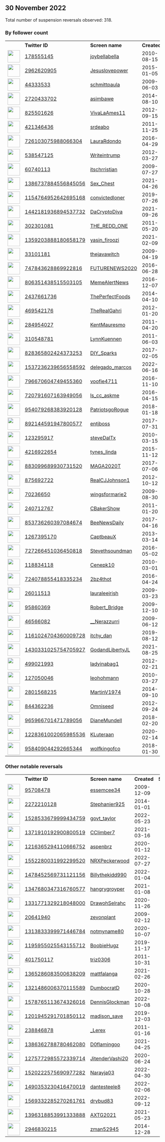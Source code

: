 
## 30 November 2022
Total number of suspension reversals observed: 318.

### By follower count
<table><tr><th></th><th align="left">Twitter ID</th><th align="left">Screen name</th>
<th align="left">Created</th><th align="left">Status</th><th align="left">Suspended</th><th align="left">Followers</th>
<tr><td><a href="https://pbs.twimg.com/profile_images/830458543119749121/4_-utH7M_normal.jpg"><img src="https://pbs.twimg.com/profile_images/830458543119749121/4_-utH7M_normal.jpg" width="40px" height="40px" align="center"/></a></td><td><a href="https://twitter.com/intent/user?user_id=178555145">178555145</a></td><td><a href="https://twitter.com/joybellabella">joybellabella</a></td><td>2010-08-15</td><td align="center"></td><td></td><td>253109</td></tr>
<tr><td><a href="https://pbs.twimg.com/profile_images/1612518762577551361/qEVRZnWK_normal.jpg"><img src="https://pbs.twimg.com/profile_images/1612518762577551361/qEVRZnWK_normal.jpg" width="40px" height="40px" align="center"/></a></td><td><a href="https://twitter.com/intent/user?user_id=2962620905">2962620905</a></td><td><a href="https://twitter.com/Jesuslovepower">Jesuslovepower</a></td><td>2015-01-05</td><td align="center"></td><td>2022-11-18</td><td>151362</td></tr>
<tr><td><a href="https://pbs.twimg.com/profile_images/638876450284773376/ZP7MyMNr_normal.jpg"><img src="https://pbs.twimg.com/profile_images/638876450284773376/ZP7MyMNr_normal.jpg" width="40px" height="40px" align="center"/></a></td><td><a href="https://twitter.com/intent/user?user_id=44333533">44333533</a></td><td><a href="https://twitter.com/schmittpaula">schmittpaula</a></td><td>2009-06-03</td><td align="center"></td><td>2022-08-14</td><td>92643</td></tr>
<tr><td><a href="https://pbs.twimg.com/profile_images/1279196321816215552/jSSX_5Fg_normal.jpg"><img src="https://pbs.twimg.com/profile_images/1279196321816215552/jSSX_5Fg_normal.jpg" width="40px" height="40px" align="center"/></a></td><td><a href="https://twitter.com/intent/user?user_id=2720433702">2720433702</a></td><td><a href="https://twitter.com/asimbawe">asimbawe</a></td><td>2014-08-10</td><td align="center">🚫</td><td>2022-11-12</td><td>89581</td></tr>
<tr><td><a href="https://pbs.twimg.com/profile_images/1599230283508752384/VcqsMhns_normal.jpg"><img src="https://pbs.twimg.com/profile_images/1599230283508752384/VcqsMhns_normal.jpg" width="40px" height="40px" align="center"/></a></td><td><a href="https://twitter.com/intent/user?user_id=825501626">825501626</a></td><td><a href="https://twitter.com/VivaLaAmes11">VivaLaAmes11</a></td><td>2012-09-15</td><td align="center"></td><td></td><td>48917</td></tr>
<tr><td><a href="https://pbs.twimg.com/profile_images/814678300551479296/xe7I_Rr9_normal.jpg"><img src="https://pbs.twimg.com/profile_images/814678300551479296/xe7I_Rr9_normal.jpg" width="40px" height="40px" align="center"/></a></td><td><a href="https://twitter.com/intent/user?user_id=421346436">421346436</a></td><td><a href="https://twitter.com/srdeabo">srdeabo</a></td><td>2011-11-25</td><td align="center"></td><td></td><td>47659</td></tr>
<tr><td><a href="https://pbs.twimg.com/profile_images/1604084316820094977/ycknmJRI_normal.jpg"><img src="https://pbs.twimg.com/profile_images/1604084316820094977/ycknmJRI_normal.jpg" width="40px" height="40px" align="center"/></a></td><td><a href="https://twitter.com/intent/user?user_id=726103075988066304">726103075988066304</a></td><td><a href="https://twitter.com/LauraRdondo">LauraRdondo</a></td><td>2016-04-29</td><td align="center"></td><td>2022-11-12</td><td>45420</td></tr>
<tr><td><a href="https://pbs.twimg.com/profile_images/492147276823789568/sbOd19pH_normal.jpeg"><img src="https://pbs.twimg.com/profile_images/492147276823789568/sbOd19pH_normal.jpeg" width="40px" height="40px" align="center"/></a></td><td><a href="https://twitter.com/intent/user?user_id=538547125">538547125</a></td><td><a href="https://twitter.com/Writeintrump">Writeintrump</a></td><td>2012-03-27</td><td align="center"></td><td></td><td>37612</td></tr>
<tr><td><a href="https://pbs.twimg.com/profile_images/1607264696746536961/1Ice0hR4_normal.jpg"><img src="https://pbs.twimg.com/profile_images/1607264696746536961/1Ice0hR4_normal.jpg" width="40px" height="40px" align="center"/></a></td><td><a href="https://twitter.com/intent/user?user_id=60740113">60740113</a></td><td><a href="https://twitter.com/itschrristian">itschrristian</a></td><td>2009-07-27</td><td align="center"></td><td></td><td>29330</td></tr>
<tr><td><a href="https://pbs.twimg.com/profile_images/1413574817635262464/WF6JflEs_normal.jpg"><img src="https://pbs.twimg.com/profile_images/1413574817635262464/WF6JflEs_normal.jpg" width="40px" height="40px" align="center"/></a></td><td><a href="https://twitter.com/intent/user?user_id=1386737884556845056">1386737884556845056</a></td><td><a href="https://twitter.com/Sex_Chest">Sex_Chest</a></td><td>2021-04-26</td><td align="center"></td><td>2022-11-05</td><td>27327</td></tr>
<tr><td><a href="https://pbs.twimg.com/profile_images/1393313419424583683/Sgj_xGuk_normal.jpg"><img src="https://pbs.twimg.com/profile_images/1393313419424583683/Sgj_xGuk_normal.jpg" width="40px" height="40px" align="center"/></a></td><td><a href="https://twitter.com/intent/user?user_id=1154764952642695168">1154764952642695168</a></td><td><a href="https://twitter.com/convictedloner">convictedloner</a></td><td>2019-07-26</td><td align="center"></td><td></td><td>25521</td></tr>
<tr><td><a href="https://pbs.twimg.com/profile_images/1541690239126749185/Wom2CQ-a_normal.jpg"><img src="https://pbs.twimg.com/profile_images/1541690239126749185/Wom2CQ-a_normal.jpg" width="40px" height="40px" align="center"/></a></td><td><a href="https://twitter.com/intent/user?user_id=1442181936894537732">1442181936894537732</a></td><td><a href="https://twitter.com/DaCryptoDiva">DaCryptoDiva</a></td><td>2021-09-26</td><td align="center"></td><td>2022-11-02</td><td>17055</td></tr>
<tr><td><a href="https://pbs.twimg.com/profile_images/1237584315959005184/lcwZDKF__normal.jpg"><img src="https://pbs.twimg.com/profile_images/1237584315959005184/lcwZDKF__normal.jpg" width="40px" height="40px" align="center"/></a></td><td><a href="https://twitter.com/intent/user?user_id=302301081">302301081</a></td><td><a href="https://twitter.com/THE_REDD_ONE">THE_REDD_ONE</a></td><td>2011-05-20</td><td align="center"></td><td></td><td>15206</td></tr>
<tr><td><a href="https://pbs.twimg.com/profile_images/1585634723443134466/5-tQo74O_normal.jpg"><img src="https://pbs.twimg.com/profile_images/1585634723443134466/5-tQo74O_normal.jpg" width="40px" height="40px" align="center"/></a></td><td><a href="https://twitter.com/intent/user?user_id=1359203888180658179">1359203888180658179</a></td><td><a href="https://twitter.com/yasin_firoozi">yasin_firoozi</a></td><td>2021-02-09</td><td align="center"></td><td>2022-11-22</td><td>13170</td></tr>
<tr><td><a href="https://pbs.twimg.com/profile_images/1223850855289344003/HGS6N00i_normal.jpg"><img src="https://pbs.twimg.com/profile_images/1223850855289344003/HGS6N00i_normal.jpg" width="40px" height="40px" align="center"/></a></td><td><a href="https://twitter.com/intent/user?user_id=33101181">33101181</a></td><td><a href="https://twitter.com/thejavawitch">thejavawitch</a></td><td>2009-04-19</td><td align="center"></td><td></td><td>9232</td></tr>
<tr><td><a href="https://pbs.twimg.com/profile_images/1617224711162986497/VIYlp-kP_normal.jpg"><img src="https://pbs.twimg.com/profile_images/1617224711162986497/VIYlp-kP_normal.jpg" width="40px" height="40px" align="center"/></a></td><td><a href="https://twitter.com/intent/user?user_id=747843628869922816">747843628869922816</a></td><td><a href="https://twitter.com/FUTURENEWS2020">FUTURENEWS2020</a></td><td>2016-06-28</td><td align="center"></td><td>2022-09-12</td><td>8904</td></tr>
<tr><td><a href="https://pbs.twimg.com/profile_images/1599874820895903744/D2TnPnvV_normal.jpg"><img src="https://pbs.twimg.com/profile_images/1599874820895903744/D2TnPnvV_normal.jpg" width="40px" height="40px" align="center"/></a></td><td><a href="https://twitter.com/intent/user?user_id=806351438515503105">806351438515503105</a></td><td><a href="https://twitter.com/MemeAlertNews">MemeAlertNews</a></td><td>2016-12-07</td><td align="center">🚫</td><td></td><td>7996</td></tr>
<tr><td><a href="https://pbs.twimg.com/profile_images/1221840811718930432/egVObZyc_normal.jpg"><img src="https://pbs.twimg.com/profile_images/1221840811718930432/egVObZyc_normal.jpg" width="40px" height="40px" align="center"/></a></td><td><a href="https://twitter.com/intent/user?user_id=2437661736">2437661736</a></td><td><a href="https://twitter.com/ThePerfectFoods">ThePerfectFoods</a></td><td>2014-04-10</td><td align="center"></td><td></td><td>7929</td></tr>
<tr><td><a href="https://pbs.twimg.com/profile_images/1598312871812800514/2wJOn_GV_normal.jpg"><img src="https://pbs.twimg.com/profile_images/1598312871812800514/2wJOn_GV_normal.jpg" width="40px" height="40px" align="center"/></a></td><td><a href="https://twitter.com/intent/user?user_id=469542176">469542176</a></td><td><a href="https://twitter.com/TheRealGahri">TheRealGahri</a></td><td>2012-01-20</td><td align="center"></td><td></td><td>7508</td></tr>
<tr><td><a href="https://pbs.twimg.com/profile_images/1192842624975036417/RRKfe8-i_normal.jpg"><img src="https://pbs.twimg.com/profile_images/1192842624975036417/RRKfe8-i_normal.jpg" width="40px" height="40px" align="center"/></a></td><td><a href="https://twitter.com/intent/user?user_id=284954027">284954027</a></td><td><a href="https://twitter.com/KentMauresmo">KentMauresmo</a></td><td>2011-04-20</td><td align="center"></td><td></td><td>7308</td></tr>
<tr><td><a href="https://pbs.twimg.com/profile_images/981567987785244678/3LOd7_4o_normal.jpg"><img src="https://pbs.twimg.com/profile_images/981567987785244678/3LOd7_4o_normal.jpg" width="40px" height="40px" align="center"/></a></td><td><a href="https://twitter.com/intent/user?user_id=310548781">310548781</a></td><td><a href="https://twitter.com/LynnKuennen">LynnKuennen</a></td><td>2011-06-03</td><td align="center"></td><td></td><td>6765</td></tr>
<tr><td><a href="https://pbs.twimg.com/profile_images/1612193396411584515/jKXHfzWe_normal.jpg"><img src="https://pbs.twimg.com/profile_images/1612193396411584515/jKXHfzWe_normal.jpg" width="40px" height="40px" align="center"/></a></td><td><a href="https://twitter.com/intent/user?user_id=828365802424373253">828365802424373253</a></td><td><a href="https://twitter.com/DIY_Sparks">DIY_Sparks</a></td><td>2017-02-05</td><td align="center"></td><td></td><td>6484</td></tr>
<tr><td><a href="https://pbs.twimg.com/profile_images/1543857130909966336/MtUAHIOW_normal.jpg"><img src="https://pbs.twimg.com/profile_images/1543857130909966336/MtUAHIOW_normal.jpg" width="40px" height="40px" align="center"/></a></td><td><a href="https://twitter.com/intent/user?user_id=1537236239656558592">1537236239656558592</a></td><td><a href="https://twitter.com/delegado_marcos">delegado_marcos</a></td><td>2022-06-16</td><td align="center"></td><td>2022-10-22</td><td>6476</td></tr>
<tr><td><a href="https://pbs.twimg.com/profile_images/797813735125565440/wrkZKyg7_normal.jpg"><img src="https://pbs.twimg.com/profile_images/797813735125565440/wrkZKyg7_normal.jpg" width="40px" height="40px" align="center"/></a></td><td><a href="https://twitter.com/intent/user?user_id=796670604749455360">796670604749455360</a></td><td><a href="https://twitter.com/voofie4711">voofie4711</a></td><td>2016-11-10</td><td align="center"></td><td></td><td>6117</td></tr>
<tr><td><a href="https://pbs.twimg.com/profile_images/1225490425349275648/2O7Cbbyf_normal.jpg"><img src="https://pbs.twimg.com/profile_images/1225490425349275648/2O7Cbbyf_normal.jpg" width="40px" height="40px" align="center"/></a></td><td><a href="https://twitter.com/intent/user?user_id=720791607163949056">720791607163949056</a></td><td><a href="https://twitter.com/ls_cc_askme">ls_cc_askme</a></td><td>2016-04-15</td><td align="center"></td><td></td><td>5287</td></tr>
<tr><td><a href="https://pbs.twimg.com/profile_images/1609252564691738625/9S3FzCNO_normal.jpg"><img src="https://pbs.twimg.com/profile_images/1609252564691738625/9S3FzCNO_normal.jpg" width="40px" height="40px" align="center"/></a></td><td><a href="https://twitter.com/intent/user?user_id=954079268383920128">954079268383920128</a></td><td><a href="https://twitter.com/PatriotsgoRogue">PatriotsgoRogue</a></td><td>2018-01-18</td><td align="center"></td><td></td><td>4729</td></tr>
<tr><td><a href="https://pbs.twimg.com/profile_images/1011865745137922048/BCD-5dVF_normal.jpg"><img src="https://pbs.twimg.com/profile_images/1011865745137922048/BCD-5dVF_normal.jpg" width="40px" height="40px" align="center"/></a></td><td><a href="https://twitter.com/intent/user?user_id=892144591947800577">892144591947800577</a></td><td><a href="https://twitter.com/entjboss">entjboss</a></td><td>2017-07-31</td><td align="center"></td><td></td><td>4494</td></tr>
<tr><td><a href="https://pbs.twimg.com/profile_images/1179483964744126466/h15xDdsa_normal.jpg"><img src="https://pbs.twimg.com/profile_images/1179483964744126466/h15xDdsa_normal.jpg" width="40px" height="40px" align="center"/></a></td><td><a href="https://twitter.com/intent/user?user_id=123295917">123295917</a></td><td><a href="https://twitter.com/steveDalTx">steveDalTx</a></td><td>2010-03-15</td><td align="center"></td><td></td><td>4333</td></tr>
<tr><td><a href="https://pbs.twimg.com/profile_images/1265331650545803264/ahGil0hk_normal.jpg"><img src="https://pbs.twimg.com/profile_images/1265331650545803264/ahGil0hk_normal.jpg" width="40px" height="40px" align="center"/></a></td><td><a href="https://twitter.com/intent/user?user_id=4216922654">4216922654</a></td><td><a href="https://twitter.com/tynes_linda">tynes_linda</a></td><td>2015-11-12</td><td align="center"></td><td></td><td>4316</td></tr>
<tr><td><a href="https://pbs.twimg.com/profile_images/1597921316438425600/p723zEJj_normal.jpg"><img src="https://pbs.twimg.com/profile_images/1597921316438425600/p723zEJj_normal.jpg" width="40px" height="40px" align="center"/></a></td><td><a href="https://twitter.com/intent/user?user_id=883099689930731520">883099689930731520</a></td><td><a href="https://twitter.com/MAGA2020T">MAGA2020T</a></td><td>2017-07-06</td><td align="center"></td><td>2022-10-29</td><td>4190</td></tr>
<tr><td><a href="https://pbs.twimg.com/profile_images/1306530084543770624/XpSL7s48_normal.jpg"><img src="https://pbs.twimg.com/profile_images/1306530084543770624/XpSL7s48_normal.jpg" width="40px" height="40px" align="center"/></a></td><td><a href="https://twitter.com/intent/user?user_id=875692722">875692722</a></td><td><a href="https://twitter.com/RealCJJohnson1">RealCJJohnson1</a></td><td>2012-10-12</td><td align="center"></td><td>2022-10-28</td><td>4019</td></tr>
<tr><td><a href="https://pbs.twimg.com/profile_images/1283200232143097861/zaYmNgwc_normal.jpg"><img src="https://pbs.twimg.com/profile_images/1283200232143097861/zaYmNgwc_normal.jpg" width="40px" height="40px" align="center"/></a></td><td><a href="https://twitter.com/intent/user?user_id=70236650">70236650</a></td><td><a href="https://twitter.com/wingsformarie2">wingsformarie2</a></td><td>2009-08-30</td><td align="center"></td><td></td><td>3891</td></tr>
<tr><td><a href="https://pbs.twimg.com/profile_images/1576913336968650754/aMTG8urx_normal.jpg"><img src="https://pbs.twimg.com/profile_images/1576913336968650754/aMTG8urx_normal.jpg" width="40px" height="40px" align="center"/></a></td><td><a href="https://twitter.com/intent/user?user_id=240712767">240712767</a></td><td><a href="https://twitter.com/CBakerShow">CBakerShow</a></td><td>2011-01-20</td><td align="center"></td><td>2022-11-08</td><td>3627</td></tr>
<tr><td><a href="https://pbs.twimg.com/profile_images/1245426638424289281/vVIZ-1cw_normal.jpg"><img src="https://pbs.twimg.com/profile_images/1245426638424289281/vVIZ-1cw_normal.jpg" width="40px" height="40px" align="center"/></a></td><td><a href="https://twitter.com/intent/user?user_id=853736260397084674">853736260397084674</a></td><td><a href="https://twitter.com/BeeNewsDaily">BeeNewsDaily</a></td><td>2017-04-16</td><td align="center">👋</td><td></td><td>3404</td></tr>
<tr><td><a href="https://pbs.twimg.com/profile_images/1048333732334264321/Ugm3tYcg_normal.jpg"><img src="https://pbs.twimg.com/profile_images/1048333732334264321/Ugm3tYcg_normal.jpg" width="40px" height="40px" align="center"/></a></td><td><a href="https://twitter.com/intent/user?user_id=1267395170">1267395170</a></td><td><a href="https://twitter.com/CaptbeauX">CaptbeauX</a></td><td>2013-03-14</td><td align="center"></td><td></td><td>3396</td></tr>
<tr><td><a href="https://pbs.twimg.com/profile_images/910181013329821696/FG6FXuTk_normal.jpg"><img src="https://pbs.twimg.com/profile_images/910181013329821696/FG6FXuTk_normal.jpg" width="40px" height="40px" align="center"/></a></td><td><a href="https://twitter.com/intent/user?user_id=727266451036450818">727266451036450818</a></td><td><a href="https://twitter.com/Stevethsoundman">Stevethsoundman</a></td><td>2016-05-02</td><td align="center"></td><td>2022-02-15</td><td>3330</td></tr>
<tr><td><a href="https://pbs.twimg.com/profile_images/1598511862970306560/ZbYpFhla_normal.jpg"><img src="https://pbs.twimg.com/profile_images/1598511862970306560/ZbYpFhla_normal.jpg" width="40px" height="40px" align="center"/></a></td><td><a href="https://twitter.com/intent/user?user_id=118834118">118834118</a></td><td><a href="https://twitter.com/Cenepk10">Cenepk10</a></td><td>2010-03-01</td><td align="center"></td><td></td><td>3293</td></tr>
<tr><td><a href="https://pbs.twimg.com/profile_images/1598099247240445952/jiQfLcmK_normal.jpg"><img src="https://pbs.twimg.com/profile_images/1598099247240445952/jiQfLcmK_normal.jpg" width="40px" height="40px" align="center"/></a></td><td><a href="https://twitter.com/intent/user?user_id=724078855418335234">724078855418335234</a></td><td><a href="https://twitter.com/2bz4thot">2bz4thot</a></td><td>2016-04-24</td><td align="center"></td><td></td><td>3191</td></tr>
<tr><td><a href="https://pbs.twimg.com/profile_images/824730685961154560/3tj-wuKa_normal.jpg"><img src="https://pbs.twimg.com/profile_images/824730685961154560/3tj-wuKa_normal.jpg" width="40px" height="40px" align="center"/></a></td><td><a href="https://twitter.com/intent/user?user_id=26011513">26011513</a></td><td><a href="https://twitter.com/lauraleeirish">lauraleeirish</a></td><td>2009-03-23</td><td align="center"></td><td></td><td>2898</td></tr>
<tr><td><a href="https://pbs.twimg.com/profile_images/907190725107965952/aaUIYpAU_normal.jpg"><img src="https://pbs.twimg.com/profile_images/907190725107965952/aaUIYpAU_normal.jpg" width="40px" height="40px" align="center"/></a></td><td><a href="https://twitter.com/intent/user?user_id=95860369">95860369</a></td><td><a href="https://twitter.com/Robert_Bridge">Robert_Bridge</a></td><td>2009-12-10</td><td align="center"></td><td>2022-11-03</td><td>2746</td></tr>
<tr><td><a href="https://pbs.twimg.com/profile_images/1618063876326563840/p-6TMdEc_normal.jpg"><img src="https://pbs.twimg.com/profile_images/1618063876326563840/p-6TMdEc_normal.jpg" width="40px" height="40px" align="center"/></a></td><td><a href="https://twitter.com/intent/user?user_id=46566082">46566082</a></td><td><a href="https://twitter.com/__Nerazzurri">__Nerazzurri</a></td><td>2009-06-12</td><td align="center"></td><td>2022-10-12</td><td>2687</td></tr>
<tr><td><a href="https://pbs.twimg.com/profile_images/1454249970480017412/9omI19us_normal.jpg"><img src="https://pbs.twimg.com/profile_images/1454249970480017412/9omI19us_normal.jpg" width="40px" height="40px" align="center"/></a></td><td><a href="https://twitter.com/intent/user?user_id=1161024704360009728">1161024704360009728</a></td><td><a href="https://twitter.com/itchy_dan">itchy_dan</a></td><td>2019-08-12</td><td align="center"></td><td>2022-11-06</td><td>2564</td></tr>
<tr><td><a href="https://pbs.twimg.com/profile_images/1430331471084941320/U17GLMNN_normal.jpg"><img src="https://pbs.twimg.com/profile_images/1430331471084941320/U17GLMNN_normal.jpg" width="40px" height="40px" align="center"/></a></td><td><a href="https://twitter.com/intent/user?user_id=1430331025754705927">1430331025754705927</a></td><td><a href="https://twitter.com/GodandLibertyJL">GodandLibertyJL</a></td><td>2021-08-25</td><td align="center"></td><td>2022-10-29</td><td>2547</td></tr>
<tr><td><a href="https://pbs.twimg.com/profile_images/1490184863026192386/aivzZNrr_normal.jpg"><img src="https://pbs.twimg.com/profile_images/1490184863026192386/aivzZNrr_normal.jpg" width="40px" height="40px" align="center"/></a></td><td><a href="https://twitter.com/intent/user?user_id=499021993">499021993</a></td><td><a href="https://twitter.com/ladyinabag1">ladyinabag1</a></td><td>2012-02-21</td><td align="center"></td><td>2022-11-04</td><td>2436</td></tr>
<tr><td><a href="https://pbs.twimg.com/profile_images/677485708127289345/hEYPEG3E_normal.jpg"><img src="https://pbs.twimg.com/profile_images/677485708127289345/hEYPEG3E_normal.jpg" width="40px" height="40px" align="center"/></a></td><td><a href="https://twitter.com/intent/user?user_id=127050046">127050046</a></td><td><a href="https://twitter.com/leohohmann">leohohmann</a></td><td>2010-03-27</td><td align="center"></td><td></td><td>2422</td></tr>
<tr><td><a href="https://pbs.twimg.com/profile_images/1600121546244243456/LJqLHjPe_normal.jpg"><img src="https://pbs.twimg.com/profile_images/1600121546244243456/LJqLHjPe_normal.jpg" width="40px" height="40px" align="center"/></a></td><td><a href="https://twitter.com/intent/user?user_id=2801568235">2801568235</a></td><td><a href="https://twitter.com/MartinV1974">MartinV1974</a></td><td>2014-09-10</td><td align="center"></td><td></td><td>2307</td></tr>
<tr><td><a href="https://pbs.twimg.com/profile_images/1602361046009876518/xP22NYHj_normal.jpg"><img src="https://pbs.twimg.com/profile_images/1602361046009876518/xP22NYHj_normal.jpg" width="40px" height="40px" align="center"/></a></td><td><a href="https://twitter.com/intent/user?user_id=844362236">844362236</a></td><td><a href="https://twitter.com/Omniseed">Omniseed</a></td><td>2012-09-24</td><td align="center"></td><td></td><td>2165</td></tr>
<tr><td><a href="https://pbs.twimg.com/profile_images/966022915098525696/WLvxFPge_normal.jpg"><img src="https://pbs.twimg.com/profile_images/966022915098525696/WLvxFPge_normal.jpg" width="40px" height="40px" align="center"/></a></td><td><a href="https://twitter.com/intent/user?user_id=965966701471789056">965966701471789056</a></td><td><a href="https://twitter.com/DianeMundell">DianeMundell</a></td><td>2018-02-20</td><td align="center">🚫</td><td></td><td>2129</td></tr>
<tr><td><a href="https://pbs.twimg.com/profile_images/1608637742384119808/dcZsGqlX_normal.jpg"><img src="https://pbs.twimg.com/profile_images/1608637742384119808/dcZsGqlX_normal.jpg" width="40px" height="40px" align="center"/></a></td><td><a href="https://twitter.com/intent/user?user_id=1228361002065985536">1228361002065985536</a></td><td><a href="https://twitter.com/KLuteraan">KLuteraan</a></td><td>2020-02-14</td><td align="center"></td><td>2022-10-29</td><td>2117</td></tr>
<tr><td><a href="https://pbs.twimg.com/profile_images/1614292949474627585/eSD4iw5X_normal.jpg"><img src="https://pbs.twimg.com/profile_images/1614292949474627585/eSD4iw5X_normal.jpg" width="40px" height="40px" align="center"/></a></td><td><a href="https://twitter.com/intent/user?user_id=958409044292665344">958409044292665344</a></td><td><a href="https://twitter.com/wolfkingofco">wolfkingofco</a></td><td>2018-01-30</td><td align="center"></td><td>2022-09-09</td><td>2090</td></tr>
</table>

### Other notable reversals
<table><tr><th></th><th align="left">Twitter ID</th><th align="left">Screen name</th>
<th align="left">Created</th><th align="left">Status</th><th align="left">Suspended</th><th align="left">Followers</th>
<tr><td><a href="https://pbs.twimg.com/profile_images/1363359992796053504/uH3ZLyz6_normal.jpg"><img src="https://pbs.twimg.com/profile_images/1363359992796053504/uH3ZLyz6_normal.jpg" width="40px" height="40px" align="center"/></a></td><td><a href="https://twitter.com/intent/user?user_id=95708478">95708478</a></td><td><a href="https://twitter.com/essemcee34">essemcee34</a></td><td>2009-12-09</td><td align="center"></td><td>2022-11-28</td><td>149</td></tr>
<tr><td><a href="https://pbs.twimg.com/profile_images/1612514326182600706/SF3j3LJq_normal.jpg"><img src="https://pbs.twimg.com/profile_images/1612514326182600706/SF3j3LJq_normal.jpg" width="40px" height="40px" align="center"/></a></td><td><a href="https://twitter.com/intent/user?user_id=2272210128">2272210128</a></td><td><a href="https://twitter.com/Stephanier925">Stephanier925</a></td><td>2014-01-01</td><td align="center"></td><td>2022-11-26</td><td>1044</td></tr>
<tr><td><a href="https://pbs.twimg.com/profile_images/1529862460336922629/-hY5hnA__normal.jpg"><img src="https://pbs.twimg.com/profile_images/1529862460336922629/-hY5hnA__normal.jpg" width="40px" height="40px" align="center"/></a></td><td><a href="https://twitter.com/intent/user?user_id=1528533679999434759">1528533679999434759</a></td><td><a href="https://twitter.com/govt_taylor">govt_taylor</a></td><td>2022-05-23</td><td align="center"></td><td>2022-11-06</td><td>439</td></tr>
<tr><td><a href="https://pbs.twimg.com/profile_images/1612208765616488448/v1gya3YD_normal.jpg"><img src="https://pbs.twimg.com/profile_images/1612208765616488448/v1gya3YD_normal.jpg" width="40px" height="40px" align="center"/></a></td><td><a href="https://twitter.com/intent/user?user_id=1371910192900800519">1371910192900800519</a></td><td><a href="https://twitter.com/CClimber7">CClimber7</a></td><td>2021-03-16</td><td align="center"></td><td>2022-11-14</td><td>15</td></tr>
<tr><td><a href="https://pbs.twimg.com/profile_images/1376045962926374914/jRn9drSi_normal.jpg"><img src="https://pbs.twimg.com/profile_images/1376045962926374914/jRn9drSi_normal.jpg" width="40px" height="40px" align="center"/></a></td><td><a href="https://twitter.com/intent/user?user_id=1216365294110666752">1216365294110666752</a></td><td><a href="https://twitter.com/aspenbrz">aspenbrz</a></td><td>2020-01-12</td><td align="center"></td><td>2022-10-29</td><td>849</td></tr>
<tr><td><a href="https://pbs.twimg.com/profile_images/1577430016224133121/zaQeVoGs_normal.jpg"><img src="https://pbs.twimg.com/profile_images/1577430016224133121/zaQeVoGs_normal.jpg" width="40px" height="40px" align="center"/></a></td><td><a href="https://twitter.com/intent/user?user_id=1552280031992299520">1552280031992299520</a></td><td><a href="https://twitter.com/NRXPeckerwood">NRXPeckerwood</a></td><td>2022-07-27</td><td align="center">🔒</td><td>2022-11-16</td><td>79</td></tr>
<tr><td><a href="https://pbs.twimg.com/profile_images/1486173880062517253/rFBQG6IL_normal.jpg"><img src="https://pbs.twimg.com/profile_images/1486173880062517253/rFBQG6IL_normal.jpg" width="40px" height="40px" align="center"/></a></td><td><a href="https://twitter.com/intent/user?user_id=1478452569731121156">1478452569731121156</a></td><td><a href="https://twitter.com/Billythekidd990">Billythekidd990</a></td><td>2022-01-04</td><td align="center"></td><td>2022-11-11</td><td>13</td></tr>
<tr><td><a href="https://pbs.twimg.com/profile_images/1347681200270401537/LXTvXCUH_normal.jpg"><img src="https://pbs.twimg.com/profile_images/1347681200270401537/LXTvXCUH_normal.jpg" width="40px" height="40px" align="center"/></a></td><td><a href="https://twitter.com/intent/user?user_id=1347680347316760577">1347680347316760577</a></td><td><a href="https://twitter.com/hangrygroyper">hangrygroyper</a></td><td>2021-01-08</td><td align="center"></td><td>2022-11-14</td><td>15</td></tr>
<tr><td><a href="https://pbs.twimg.com/profile_images/1348521925430140928/mCIVf7VV_normal.jpg"><img src="https://pbs.twimg.com/profile_images/1348521925430140928/mCIVf7VV_normal.jpg" width="40px" height="40px" align="center"/></a></td><td><a href="https://twitter.com/intent/user?user_id=1331771329218048000">1331771329218048000</a></td><td><a href="https://twitter.com/DrawohSelrahc">DrawohSelrahc</a></td><td>2020-11-26</td><td align="center"></td><td>2022-10-20</td><td>1854</td></tr>
<tr><td><a href="https://pbs.twimg.com/profile_images/1428892058010492932/b2Au33za_normal.jpg"><img src="https://pbs.twimg.com/profile_images/1428892058010492932/b2Au33za_normal.jpg" width="40px" height="40px" align="center"/></a></td><td><a href="https://twitter.com/intent/user?user_id=20641940">20641940</a></td><td><a href="https://twitter.com/zevonplant">zevonplant</a></td><td>2009-02-12</td><td align="center"></td><td>2022-05-04</td><td>831</td></tr>
<tr><td><a href="https://pbs.twimg.com/profile_images/1396931107224965130/YUmTOhjM_normal.jpg"><img src="https://pbs.twimg.com/profile_images/1396931107224965130/YUmTOhjM_normal.jpg" width="40px" height="40px" align="center"/></a></td><td><a href="https://twitter.com/intent/user?user_id=1313833399971446784">1313833399971446784</a></td><td><a href="https://twitter.com/notmyname80">notmyname80</a></td><td>2020-10-07</td><td align="center"></td><td>2022-10-29</td><td>833</td></tr>
<tr><td><a href="https://pbs.twimg.com/profile_images/1601237966676004865/BA_2FAfP_normal.jpg"><img src="https://pbs.twimg.com/profile_images/1601237966676004865/BA_2FAfP_normal.jpg" width="40px" height="40px" align="center"/></a></td><td><a href="https://twitter.com/intent/user?user_id=1195955025543155712">1195955025543155712</a></td><td><a href="https://twitter.com/BoobieHugz">BoobieHugz</a></td><td>2019-11-17</td><td align="center">🚫</td><td>2022-11-06</td><td>228</td></tr>
<tr><td><a href="https://pbs.twimg.com/profile_images/1599623566227607552/vZXMHvGz_normal.jpg"><img src="https://pbs.twimg.com/profile_images/1599623566227607552/vZXMHvGz_normal.jpg" width="40px" height="40px" align="center"/></a></td><td><a href="https://twitter.com/intent/user?user_id=401750117">401750117</a></td><td><a href="https://twitter.com/triz0306">triz0306</a></td><td>2011-10-31</td><td align="center"></td><td>2022-10-15</td><td>636</td></tr>
<tr><td><a href="https://pbs.twimg.com/profile_images/1581433395233579008/wqxkCfxF_normal.jpg"><img src="https://pbs.twimg.com/profile_images/1581433395233579008/wqxkCfxF_normal.jpg" width="40px" height="40px" align="center"/></a></td><td><a href="https://twitter.com/intent/user?user_id=1365286083500638209">1365286083500638209</a></td><td><a href="https://twitter.com/mattfalanga">mattfalanga</a></td><td>2021-02-26</td><td align="center"></td><td>2022-11-08</td><td>2</td></tr>
<tr><td><a href="https://pbs.twimg.com/profile_images/1600799367702761473/LGwt5DXp_normal.jpg"><img src="https://pbs.twimg.com/profile_images/1600799367702761473/LGwt5DXp_normal.jpg" width="40px" height="40px" align="center"/></a></td><td><a href="https://twitter.com/intent/user?user_id=1321486006370115589">1321486006370115589</a></td><td><a href="https://twitter.com/DumbocratD">DumbocratD</a></td><td>2020-10-28</td><td align="center"></td><td>2022-10-29</td><td>458</td></tr>
<tr><td><a href="https://pbs.twimg.com/profile_images/1590430148142288909/AijtF2v2_normal.jpg"><img src="https://pbs.twimg.com/profile_images/1590430148142288909/AijtF2v2_normal.jpg" width="40px" height="40px" align="center"/></a></td><td><a href="https://twitter.com/intent/user?user_id=1578765113674326016">1578765113674326016</a></td><td><a href="https://twitter.com/DennisGlockman">DennisGlockman</a></td><td>2022-10-08</td><td align="center">🔒</td><td>2022-11-27</td><td>0</td></tr>
<tr><td><a href="https://pbs.twimg.com/profile_images/1201945861250531329/A7bOi2Yv_normal.jpg"><img src="https://pbs.twimg.com/profile_images/1201945861250531329/A7bOi2Yv_normal.jpg" width="40px" height="40px" align="center"/></a></td><td><a href="https://twitter.com/intent/user?user_id=1201945291701850112">1201945291701850112</a></td><td><a href="https://twitter.com/madison_save">madison_save</a></td><td>2019-12-03</td><td align="center"></td><td>2022-10-20</td><td>70</td></tr>
<tr><td><a href="https://pbs.twimg.com/profile_images/1521653984540258309/sqlUJ1Lc_normal.jpg"><img src="https://pbs.twimg.com/profile_images/1521653984540258309/sqlUJ1Lc_normal.jpg" width="40px" height="40px" align="center"/></a></td><td><a href="https://twitter.com/intent/user?user_id=238846878">238846878</a></td><td><a href="https://twitter.com/_Lerex">_Lerex</a></td><td>2011-01-16</td><td align="center"></td><td>2022-11-08</td><td>251</td></tr>
<tr><td><a href="https://pbs.twimg.com/profile_images/1386362931072299010/Tc5Jr0J8_normal.jpg"><img src="https://pbs.twimg.com/profile_images/1386362931072299010/Tc5Jr0J8_normal.jpg" width="40px" height="40px" align="center"/></a></td><td><a href="https://twitter.com/intent/user?user_id=1386362788780462080">1386362788780462080</a></td><td><a href="https://twitter.com/D0flamingoo">D0flamingoo</a></td><td>2021-04-25</td><td align="center">🔒</td><td>2022-11-16</td><td>49</td></tr>
<tr><td><a href="https://pbs.twimg.com/profile_images/1516614410802176005/hBKzR9Cf_normal.jpg"><img src="https://pbs.twimg.com/profile_images/1516614410802176005/hBKzR9Cf_normal.jpg" width="40px" height="40px" align="center"/></a></td><td><a href="https://twitter.com/intent/user?user_id=1275772985572339714">1275772985572339714</a></td><td><a href="https://twitter.com/JitenderVashi20">JitenderVashi20</a></td><td>2020-06-24</td><td align="center">🚫</td><td>2022-11-05</td><td>325</td></tr>
<tr><td><a href="https://abs.twimg.com/sticky/default_profile_images/default_profile_normal.png"><img src="https://abs.twimg.com/sticky/default_profile_images/default_profile_normal.png" width="40px" height="40px" align="center"/></a></td><td><a href="https://twitter.com/intent/user?user_id=1520222575690977282">1520222575690977282</a></td><td><a href="https://twitter.com/Narayja03">Narayja03</a></td><td>2022-04-30</td><td align="center"></td><td>2022-10-20</td><td>55</td></tr>
<tr><td><a href="https://pbs.twimg.com/profile_images/1528424410494799873/u2Q4Ok4A_normal.jpg"><img src="https://pbs.twimg.com/profile_images/1528424410494799873/u2Q4Ok4A_normal.jpg" width="40px" height="40px" align="center"/></a></td><td><a href="https://twitter.com/intent/user?user_id=1490353230416470019">1490353230416470019</a></td><td><a href="https://twitter.com/dantesteele8">dantesteele8</a></td><td>2022-02-06</td><td align="center"></td><td>2022-10-20</td><td>121</td></tr>
<tr><td><a href="https://pbs.twimg.com/profile_images/1583991245399007233/-NMtRsq2_normal.jpg"><img src="https://pbs.twimg.com/profile_images/1583991245399007233/-NMtRsq2_normal.jpg" width="40px" height="40px" align="center"/></a></td><td><a href="https://twitter.com/intent/user?user_id=1569332285270261761">1569332285270261761</a></td><td><a href="https://twitter.com/drybud83">drybud83</a></td><td>2022-09-12</td><td align="center">🚫</td><td>2022-11-18</td><td>264</td></tr>
<tr><td><a href="https://pbs.twimg.com/profile_images/1484780988957741059/-IxQgjoP_normal.jpg"><img src="https://pbs.twimg.com/profile_images/1484780988957741059/-IxQgjoP_normal.jpg" width="40px" height="40px" align="center"/></a></td><td><a href="https://twitter.com/intent/user?user_id=1396318853991333888">1396318853991333888</a></td><td><a href="https://twitter.com/AXTG2021">AXTG2021</a></td><td>2021-05-23</td><td align="center"></td><td>2022-11-25</td><td>1219</td></tr>
<tr><td><a href="https://pbs.twimg.com/profile_images/1560464199691673602/U2kKfIyl_normal.jpg"><img src="https://pbs.twimg.com/profile_images/1560464199691673602/U2kKfIyl_normal.jpg" width="40px" height="40px" align="center"/></a></td><td><a href="https://twitter.com/intent/user?user_id=2946830215">2946830215</a></td><td><a href="https://twitter.com/zman52945">zman52945</a></td><td>2014-12-28</td><td align="center"></td><td>2022-10-29</td><td>726</td></tr>
</table>
